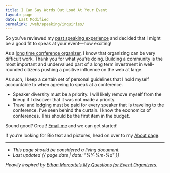 ```yaml
---
title: I Can Say Words Out Loud At Your Event
layout: page
date: Last Modified
permalink: /web/speaking/inquiries/
---
```


So you’ve reviewed my [past speaking experience](/web/speaking/) and decided that I might be a good fit to speak at your event—how exciting!

As a [long time conference organizer](/web/nejsconf/), I know that organizing can be very difficult work. Thank you for what you’re doing. Building a community is the most important and undervalued part of a long term investment in well-rounded citizens pushing a positive influence on the web at large.

As such, I keep a certain set of personal guidelines that I hold myself accountable to when agreeing to speak at a conference.

* Speaker diversity must be a priority. I will likely remove myself from the lineup if I discover that it was not made a priority.
* Travel and lodging must be paid for every speaker that is traveling to the conference. I’ve seen behind the curtain. I know the economics of conferences. This should be the first item in the budget.

Sound good? Great! [Email me](mailto:zachleatherman@gmail.com) and we can get started!

If you’re looking for Bio text and pictures, head on over to my [About page](/web/about/).

---

* _This page should be considered a living document._
* _Last updated {{ page.date | date: "%Y-%m-%d" }}_

_Heavily inspired by [Ethan Marcotte’s <u>My Questions for Event Organizers</u>](https://ethanmarcotte.com/wrote/my-questions-for-event-organizers/)._
